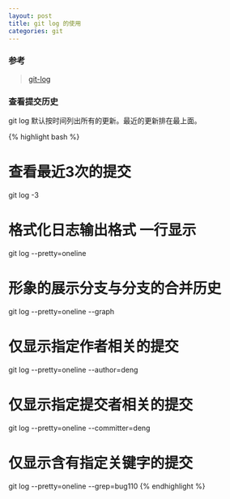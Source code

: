 ```yaml
---
layout: post
title: git log 的使用
categories: git
---
```



### 参考  

> [git-log](https://git-scm.com/book/zh/v2/Git-%E5%9F%BA%E7%A1%80-%E6%9F%A5%E7%9C%8B%E6%8F%90%E4%BA%A4%E5%8E%86%E5%8F%B2)

### 查看提交历史  

git log 默认按时间列出所有的更新。最近的更新排在最上面。

{% highlight bash %}
# 查看最近3次的提交
git log -3
# 格式化日志输出格式 一行显示
git log --pretty=oneline
# 形象的展示分支与分支的合并历史
git log --pretty=oneline --graph
# 仅显示指定作者相关的提交
git log --pretty=oneline --author=deng
# 仅显示指定提交者相关的提交
git log --pretty=oneline --committer=deng
# 仅显示含有指定关键字的提交
git log --pretty=oneline --grep=bug110
{% endhighlight %}



